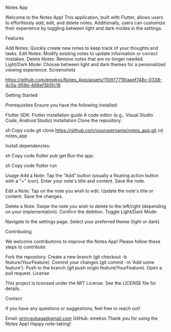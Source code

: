 Notes App

Welcome to the Notes App! This application, built with Flutter, allows users to effortlessly add, edit, and delete notes. Additionally, users can customize their experience by toggling between light and dark modes in the settings.

Features

Add Notes: Quickly create new notes to keep track of your thoughts and tasks.
Edit Notes: Modify existing notes to update information or correct mistakes.
Delete Notes: Remove notes that are no longer needed.
Light/Dark Mode: Choose between light and dark themes for a personalized viewing experience.
Screenshots



https://github.com/emekss/Notes_App/assets/110977719/aaef748c-0338-4c5a-959d-466ef3b5fc16



Getting Started

Prerequisites
Ensure you have the following installed:

Flutter SDK: Flutter installation guide
A code editor (e.g., Visual Studio Code, Android Studio)
Installation
Clone the repository:

sh
Copy code
git clone https://github.com/yourusername/notes_app.git
cd notes_app

Install dependencies:

sh
Copy code
flutter pub get
Run the app:

sh
Copy code
flutter run

Usage
Add a Note:
Tap the "Add" button (usually a floating action button with a "+" icon).
Enter your note's title and content.
Save the note.

Edit a Note:
Tap on the note you wish to edit.
Update the note's title or content.
Save the changes.

Delete a Note:
Swipe the note you wish to delete to the left/right (depending on your implementation).
Confirm the deletion.
Toggle Light/Dark Mode:

Navigate to the settings page.
Select your preferred theme (light or dark).

Contributing

We welcome contributions to improve the Notes App! Please follow these steps to contribute:

Fork the repository.
Create a new branch (git checkout -b feature/YourFeature).
Commit your changes (git commit -m 'Add some feature').
Push to the branch (git push origin feature/YourFeature).
Open a pull request.
License

This project is licensed under the MIT License. See the LICENSE file for details.

Contact

If you have any questions or suggestions, feel free to reach out!

Email: princeukaga@gmail.com
GitHub: emekss
Thank you for using the Notes App! Happy note-taking!
